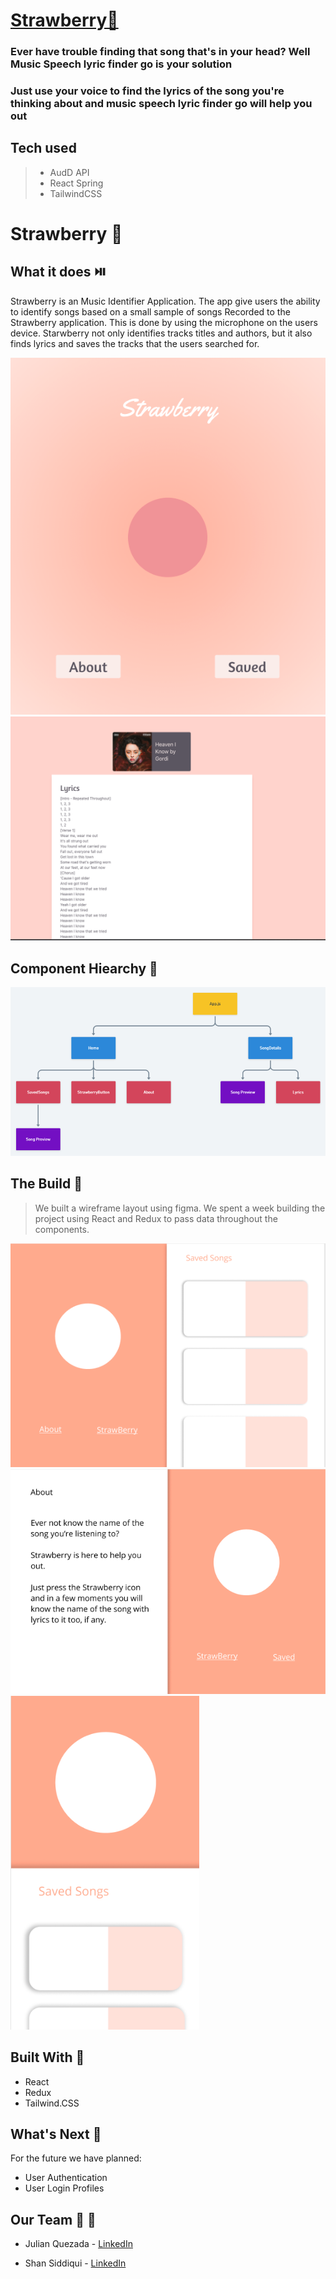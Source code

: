 
# [Strawberry🍓](https://strawberrysound.netlify.app/)

### Ever have trouble finding that song that's in your head? Well Music Speech lyric finder go is your solution

### Just use your voice to find the lyrics of the song you're thinking about and music speech lyric finder go will help you out

## Tech used

> - AudD API
> - React Spring
> - TailwindCSS

# Strawberry 🍓

<!-- ABOUT THE PROJECT -->

## What it does ⏯️

 <p> Strawberry is an Music Identifier Application. The app give users the
    ability to identify songs based on a small sample of songs Recorded to  the Strawberry application. This is done by using the microphone on the
    users device. Starwberry not only identifies tracks titles and authors, but it also finds lyrics and saves the tracks that the users searched for.</p>

<img src ="./Images/Final1.png" style="max-width:100%">

<img src ="./Images/lyrics.png" style="max-width:100%">

## Component Hiearchy 🍋

  <img src="./Images/hiearchy.png" style="max-width:100%">


## The Build 🍑

> We built a wireframe layout using figma. We spent a week building the project using React and Redux to pass data throughout the components.


<img src= "./Images/Figma2.png">
<img src= "./Images/FigmaAbout.png">
<img src= "./Images/Figmaphone.png" style="max-width:60%">


## Built With 🍇

 <ul>
<li>React</li>
<li>Redux</li>
<li>Tailwind.CSS</li>
</ul>

## What's Next 🍒

For the future we have planned: <br>

  <ul>
  <li>User Authentication</li>
  <li>User Login Profiles</li>
  </ul>

## Our Team 🍏 🍎

- Julian Quezada - [LinkedIn](https://www.linkedin.com/in/julian-q-379184ba/)

- Shan Siddiqui - [LinkedIn](www.linkedin.com/in/ssiddiqui007)

